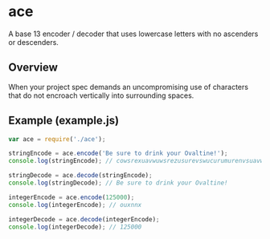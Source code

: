 # ace
A base 13 encoder / decoder that uses lowercase letters with no ascenders or descenders.

## Overview
When your project spec demands an uncompromising use of characters that do not encroach vertically into surrounding spaces.

## Example (example.js)

```javascript
var ace = require('./ace');

stringEncode = ace.encode('Be sure to drink your Ovaltine!');
console.log(stringEncode); // cowsrexuavwuwsrezusurevswucurumurenvsuavwurecrcvrsnuzucuruwsse

stringDecode = ace.decode(stringEncode);
console.log(stringDecode); // Be sure to drink your Ovaltine!

integerEncode = ace.encode(125000);
console.log(integerEncode); // ouxnnx

integerDecode = ace.decode(integerEncode);
console.log(integerDecode); // 125000
```